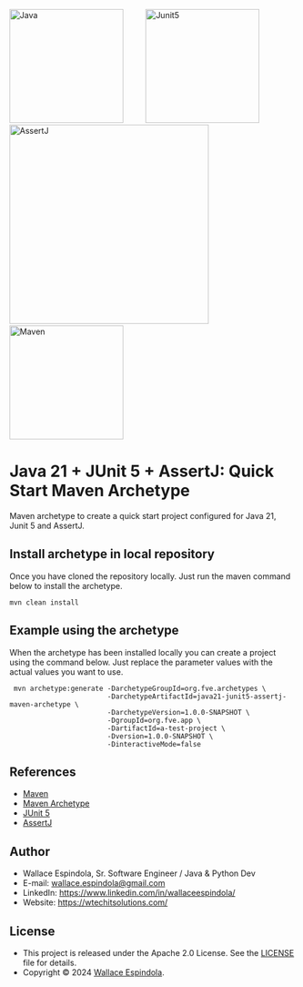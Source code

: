 <p>
    <img src="https://seeklogo.com/images/J/java-logo-CE0198242E-seeklogo.com.png" alt="Java" width="200"/>
    &nbsp&nbsp&nbsp&nbsp&nbsp&nbsp&nbsp&nbsp
    <img src="https://upload.wikimedia.org/wikipedia/commons/5/59/JUnit_5_Banner.png" alt="Junit5" width="200"/>
    &nbsp&nbsp&nbsp&nbsp&nbsp&nbsp&nbsp&nbsp
    <img src="https://assertj.github.io/doc/images/assertj-db_icon.png" alt="AssertJ" width="350"/>
    &nbsp&nbsp&nbsp
    <img src="https://upload.wikimedia.org/wikipedia/commons/thumb/5/52/Apache_Maven_logo.svg/2560px-Apache_Maven_logo.svg.png" alt="Maven" width="200"/>
</p>

# Java 21 + JUnit 5 + AssertJ: Quick Start Maven Archetype

Maven archetype to create a quick start project configured for Java 21, Junit 5 and AssertJ.

## Install archetype in local repository

Once you have cloned the repository locally. Just run the maven command below to install the archetype.

``` shell
mvn clean install
```

## Example using the archetype

When the archetype has been installed locally you can create a project using the command below. Just replace the parameter values with the actual values you want to use.

``` shell
 mvn archetype:generate -DarchetypeGroupId=org.fve.archetypes \
                        -DarchetypeArtifactId=java21-junit5-assertj-maven-archetype \
                        -DarchetypeVersion=1.0.0-SNAPSHOT \
                        -DgroupId=org.fve.app \
                        -DartifactId=a-test-project \
                        -Dversion=1.0.0-SNAPSHOT \
                        -DinteractiveMode=false
```

## References

* [Maven](https://maven.apache.org)
* [Maven Archetype](https://maven.apache.org/guides/introduction/introduction-to-archetypes.html)
* [JUnit 5](https://junit.org/junit5/)
* [AssertJ](https://assertj.github.io/doc/)

## Author

* Wallace Espindola, Sr. Software Engineer / Java & Python Dev
* E-mail: wallace.espindola@gmail.com
* LinkedIn: https://www.linkedin.com/in/wallaceespindola/
* Website: https://wtechitsolutions.com/

## License

* This project is released under the Apache 2.0 License. See the [LICENSE](https://github.com/wallaceespindola/java21-junit5-assertj-maven-archetype/blob/master/LICENSE) file for details.
* Copyright © 2024 [Wallace Espindola](https://github.com/wallaceespindola/).

